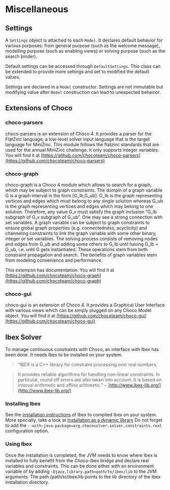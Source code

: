 # Miscellaneous

## Settings

A `Settings` object is attached to each `Model`.
It declares default behavior for various purposes: from general purpose (such as the welcome message), modelling purpose (such as enabling views) or solving purpose (such as the search binder).

Default settings can be accessed through `DefaultSettings`.
This class can be extended to provide more settings and set to modified the default values.

Settings are declared in a `Model` constructor.
Settings are not immutable but modifying value after `Model` construction can lead to unexpected behavior.

## Extensions of Choco

### choco-parsers

choco-parsers is an extension of Choco 4. It provides a parser for the FlatZinc language, a low-level solver input language that is the target language for MiniZinc.
This module follows the flatzinc standards that are used for the annual MiniZinc challenge. It only supports integer variables.
You will find it at [https://github.com/chocoteam/choco-parsers](https://github.com/chocoteam/choco-parsers)

### choco-graph

choco-graph is a Choco 4 module which allows to search for a graph, which may be subject to graph constraints.
The domain of a graph variable G is a graph interval in the form [G_lb,G_ub].
G_lb is the graph representing vertices and edges which must belong to any single solution whereas G_ub is the graph representing vertices and edges which may belong to one solution.
Therefore, any value G_v must satisfy the graph inclusion “G_lb subgraph of G_v subgraph of  G_ub”.
One may see a strong connection with set variables.
A graph variable can be subject to graph constraints to ensure global graph properties (e.g. connectedness, acyclicity) and channeling constraints to link the graph variable with some other binary, integer or set variables.
The solving process consists of removing nodes and edges from G_ub and adding some others to G_lb until having G_lb = G_ub, i.e. until G gets instantiated.
These operations stem from both constraint propagation and search. The benefits of graph variables stem from modeling convenience and performance.

This extension has documentation. You will find it at [https://github.com/chocoteam/choco-graph](https://github.com/chocoteam/choco-graph)

### choco-gui

choco-gui is an extension of Choco 4.
It provides a Graphical User Interface with various views which can be simply plugged on any Choco Model object.
You will find it at [https://github.com/chocoteam/choco-gui](https://github.com/chocoteam/choco-gui)

## Ibex Solver

To manage continuous constraints with Choco, an interface with Ibex has been done.
It needs Ibex to be installed on your system.

> “IBEX is a C++ library for constraint processing over real numbers.

> It provides reliable algorithms for handling non-linear constraints.
> In particular, round off errors are also taken into account.
> It is based on interval arithmetic and affine arithmetic.”
> – [http://www.ibex-lib.org/](http://www.ibex-lib.org/)

### Installing Ibex

See the [installation instructions](http://www.ibex-lib.org/doc/install.html) of Ibex to complied Ibex on your system.
More specially, take a look at [Installation as a dynamic library](http://www.ibex-lib.org/doc/install.html#installation-as-a-dynamic-library)
Do not forget to add the `--with-java-package=org.chocosolver.solver.constraints.real` configuration option.

### Using Ibex

Once the installation is completed, the JVM needs to know where Ibex is installed to fully benefit from the Choco-Ibex bridge and declare real variables and constraints.
This can be done either with an environment variable of by adding `-Djava.library.path=path/to/ibex/lib` to the JVM arguments.
The path /path/to/ibex/lib points to the lib directory of the Ibex installation directory.
